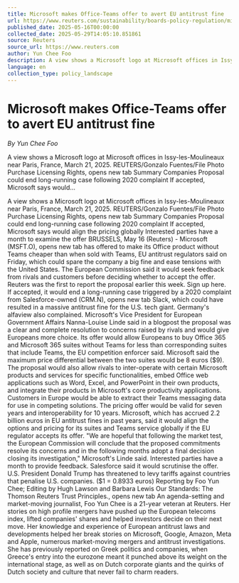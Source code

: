 ```yaml
---
title: Microsoft makes Office-Teams offer to avert EU antitrust fine
url: https://www.reuters.com/sustainability/boards-policy-regulation/microsoft-offers-sell-office-with-teams-lower-price-eu-antitrust-probe-2025-05-16/
published_date: 2025-05-16T00:00:00
collected_date: 2025-05-29T14:05:10.851861
source: Reuters
source_url: https://www.reuters.com
author: Yun Chee Foo
description: A view shows a Microsoft logo at Microsoft offices in Issy-les-Moulineaux near Paris, France, March 21, 2025. REUTERS/Gonzalo Fuentes/File Photo Purchase Licensing Rights, opens new tab Summary Companies Proposal could end long-running case following 2020 complaint If accepted, Microsoft says would...
language: en
collection_type: policy_landscape
---
```


# Microsoft makes Office-Teams offer to avert EU antitrust fine

*By Yun Chee Foo*

A view shows a Microsoft logo at Microsoft offices in Issy-les-Moulineaux near Paris, France, March 21, 2025. REUTERS/Gonzalo Fuentes/File Photo Purchase Licensing Rights, opens new tab Summary Companies Proposal could end long-running case following 2020 complaint If accepted, Microsoft says would...

A view shows a Microsoft logo at Microsoft offices in Issy-les-Moulineaux near Paris, France, March 21, 2025. REUTERS/Gonzalo Fuentes/File Photo Purchase Licensing Rights, opens new tab Summary Companies Proposal could end long-running case following 2020 complaint If accepted, Microsoft says would align the pricing globally Interested parties have a month to examine the offer BRUSSELS, May 16 (Reuters) - Microsoft (MSFT.O), opens new tab has offered to make its Office product without Teams cheaper than when sold with Teams, EU antitrust regulators said on Friday, which could spare the company a big fine and ease tensions with the United States. The European Commission said it would seek feedback from rivals and customers before deciding whether to accept the offer. Reuters was the first to report the proposal earlier this week. Sign up here. If accepted, it would end a long-running case triggered by a 2020 complaint from Salesforce-owned (CRM.N), opens new tab Slack, which could have resulted in a massive antitrust fine for the U.S. tech giant. Germany's alfaview also complained. Microsoft's Vice President for European Government Affairs Nanna-Louise Linde said in a blogpost the proposal was a clear and complete resolution to concerns raised by rivals and would give Europeans more choice. Its offer would allow Europeans to buy Office 365 and Microsoft 365 suites without Teams for less than corresponding suites that include Teams, the EU competition enforcer said. Microsoft said the maximum price differential between the two suites would be 8 euros ($9). The proposal would also allow rivals to inter-operate with certain Microsoft products and services for specific functionalities, embed Office web applications such as Word, Excel, and PowerPoint in their own products, and integrate their products in Microsoft's core productivity applications. Customers in Europe would be able to extract their Teams messaging data for use in competing solutions. The pricing offer would be valid for seven years and interoperability for 10 years. Microsoft, which has accrued 2.2 billion euros in EU antitrust fines in past years, said it would align the options and pricing for its suites and Teams service globally if the EU regulator accepts its offer. "We are hopeful that following the market test, the European Commission will conclude that the proposed commitments resolve its concerns and in the following months adopt a final decision closing its investigation," Microsoft's Linde said. Interested parties have a month to provide feedback. Salesforce said it would scrutinise the offer. U.S. President Donald Trump has threatened to levy tariffs against countries that penalise U.S. companies. ($1 = 0.8933 euros) Reporting by Foo Yun Chee; Editing by Hugh Lawson and Barbara Lewis Our Standards: The Thomson Reuters Trust Principles., opens new tab An agenda-setting and market-moving journalist, Foo Yun Chee is a 21-year veteran at Reuters. Her stories on high profile mergers have pushed up the European telecoms index, lifted companies' shares and helped investors decide on their next move. Her knowledge and experience of European antitrust laws and developments helped her break stories on Microsoft, Google, Amazon, Meta and Apple, numerous market-moving mergers and antitrust investigations. She has previously reported on Greek politics and companies, when Greece's entry into the eurozone meant it punched above its weight on the international stage, as well as on Dutch corporate giants and the quirks of Dutch society and culture that never fail to charm readers.
